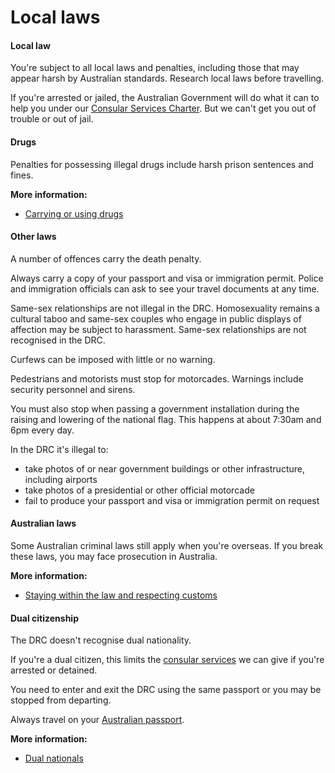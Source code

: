 # Local laws

#### Local law

You're subject to all local laws and penalties, including those that may appear harsh by Australian standards. Research local laws before travelling.

If you're arrested or jailed, the Australian Government will do what it can to help you under our [Consular Services Charter](/node/46). But we can't get you out of trouble or out of jail.

#### Drugs

Penalties for possessing illegal drugs include harsh prison sentences and fines.

**More information:**

* [Carrying or using drugs](/node/103)

#### Other laws

A number of offences carry the death penalty.

Always carry a copy of your passport and visa or immigration permit. Police and immigration officials can ask to see your travel documents at any time.

Same-sex relationships are not illegal in the DRC. Homosexuality remains a cultural taboo and same-sex couples who engage in public displays of affection may be subject to harassment. Same-sex relationships are not recognised in the DRC.

Curfews can be imposed with little or no warning.

Pedestrians and motorists must stop for motorcades. Warnings include security personnel and sirens.

You must also stop when passing a government installation during the raising and lowering of the national flag. This happens at about 7:30am and 6pm every day.

In the DRC it's illegal to:

* take photos of or near government buildings or other infrastructure, including airports
* take photos of a presidential or other official motorcade
* fail to produce your passport and visa or immigration permit on request

#### Australian laws

Some Australian criminal laws still apply when you're overseas. If you break these laws, you may face prosecution in Australia.

**More information:**

* [Staying within the law and respecting customs](/before-you-go/laws "Staying within the law")

#### Dual citizenship

The DRC doesn't recognise dual nationality.

If you're a dual citizen, this limits the [consular services](/node/117) we can give if you're arrested or detained.

You need to enter and exit the DRC using the same passport or you may be stopped from departing.

Always travel on your [Australian passport](/consular-services/passport-services "Passport services").

**More information:**

* [Dual nationals](/node/65)